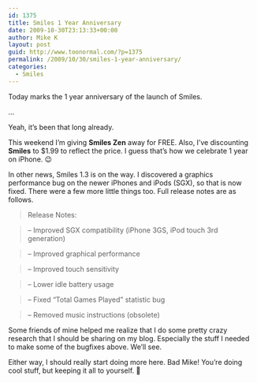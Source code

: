 ```yaml
---
id: 1375
title: Smiles 1 Year Anniversary
date: 2009-10-30T23:13:33+00:00
author: Mike K
layout: post
guid: http://www.toonormal.com/?p=1375
permalink: /2009/10/30/smiles-1-year-anniversary/
categories:
  - Smiles
---
```

Today marks the 1 year anniversary of the launch of Smiles.

&#8230;

Yeah, it&#8217;s been that long already.

This weekend I&#8217;m giving **Smiles Zen** away for FREE. Also, I&#8217;ve discounting **Smiles** to $1.99 to reflect the price. I guess that&#8217;s how we celebrate 1 year on iPhone. 😉

In other news, Smiles 1.3 is on the way. I discovered a graphics performance bug on the newer iPhones and iPods (SGX), so that is now fixed. There were a few more little things too. Full release notes are as follows.

> Release Notes:
  
> &#8211; Improved SGX compatibility (iPhone 3GS, iPod touch 3rd generation)
  
> &#8211; Improved graphical performance
  
> &#8211; Improved touch sensitivity
  
> &#8211; Lower idle battery usage
  
> &#8211; Fixed &#8220;Total Games Played&#8221; statistic bug
  
> &#8211; Removed music instructions (obsolete)

Some friends of mine helped me realize that I do some pretty crazy research that I should be sharing on my blog. Especially the stuff I needed to make some of the bugfixes above. We&#8217;ll see.

Either way, I should really start doing more here. Bad Mike! You&#8217;re doing cool stuff, but keeping it all to yourself. 🙂